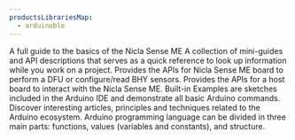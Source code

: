 ```yaml
---
productsLibrariesMap:
  - arduinoble
---
```


<EssentialsColumn title="Guides">
  <EssentialElement title="User Manual" type="getting-started" link="/tutorials/nicla-sense-me/user-manual">
    A full guide to the basics of the Nicla Sense ME
  </EssentialElement>
  <EssentialElement title="Cheat Sheet" type="tutorial" link="/tutorials/nicla-sense-me/cheat-sheet">
    A collection of mini-guides and API descriptions that serves as a quick reference to look up information while you work on a project.
  </EssentialElement>

</EssentialsColumn>

<EssentialsColumn title="Suggested Libraries">
  <EssentialElement title="Arduino_BHY2" type="library" link="https://github.com/arduino/nicla-sense-me-fw/tree/main/Arduino_BHY2">
  Provides the APIs for Nicla Sense ME board to perform a DFU or configure/read BHY sensors.
  </EssentialElement>

  <EssentialElement title="Arduino_BHY2Host" type="library" link="https://github.com/arduino/nicla-sense-me-fw/tree/main/Arduino_BHY2Host">
  Provides the APIs for a host board to interact with the Nicla Sense ME.
  </EssentialElement>

</EssentialsColumn>

<EssentialsColumn title="Arduino Basics">
  <EssentialElement title="Built-in Examples" type="tutorial" link="https://www.arduino.cc/en/Tutorial/BuiltInExamples">
    Built-in Examples are sketches included in the Arduino IDE and demonstrate all basic Arduino commands.
  </EssentialElement>
  <EssentialElement title="Learn" type="resource" link="/learn/">
    Discover interesting articles, principles and techniques related to the Arduino ecosystem.
  </EssentialElement>
  <EssentialElement title="Language References" type="resource" link="https://www.arduino.cc/reference/en/">
  Arduino programming language can be divided in three main parts: functions, values (variables and constants), and structure.
  </EssentialElement>
</EssentialsColumn>